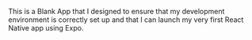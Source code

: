 This is a Blank App that I designed to ensure that my development environment is correctly set up and that I can launch my very first React Native app using Expo.  
